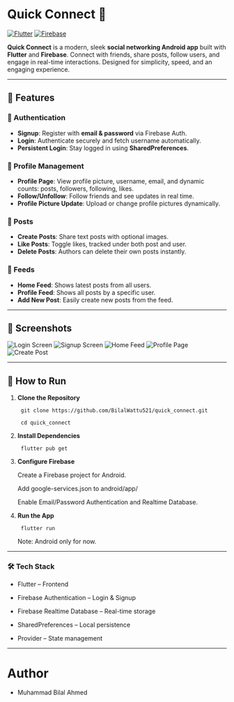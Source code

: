 # Quick Connect 📱

[![Flutter](https://img.shields.io/badge/Flutter-2.10-blue?logo=flutter)](https://flutter.dev/)
[![Firebase](https://img.shields.io/badge/Firebase-FFCA28?logo=firebase&logoColor=black)](https://firebase.google.com/)

**Quick Connect** is a modern, sleek **social networking Android app** built with **Flutter** and **Firebase**. Connect with friends, share posts, follow users, and engage in real-time interactions. Designed for simplicity, speed, and an engaging experience.

---

## 🌟 Features

### 🔑 Authentication
- **Signup**: Register with **email & password** via Firebase Auth.
- **Login**: Authenticate securely and fetch username automatically.
- **Persistent Login**: Stay logged in using **SharedPreferences**.

### 👤 Profile Management
- **Profile Page**: View profile picture, username, email, and dynamic counts: posts, followers, following, likes.
- **Follow/Unfollow**: Follow friends and see updates in real time.
- **Profile Picture Update**: Upload or change profile pictures dynamically.

### 📝 Posts
- **Create Posts**: Share text posts with optional images.
- **Like Posts**: Toggle likes, tracked under both post and user.
- **Delete Posts**: Authors can delete their own posts instantly.

### 📲 Feeds
- **Home Feed**: Shows latest posts from all users.
- **Profile Feed**: Shows all posts by a specific user.
- **Add New Post**: Easily create new posts from the feed.

---

## 📸 Screenshots


![Login Screen](screenshots/login.png)
![Signup Screen](screenshots/signup.png)
![Home Feed](screenshots/home.png)
![Profile Page](screenshots/profile.png)
![Create Post](screenshots/add_post.png)

---

## 🚀 How to Run

1. **Clone the Repository**

        git clone https://github.com/BilalWattu521/quick_connect.git

        cd quick_connect

3. **Install Dependencies**

        flutter pub get

3. **Configure Firebase**

      Create a Firebase project for Android.

      Add google-services.json to android/app/

      Enable Email/Password Authentication and Realtime Database.

4. **Run the App**

        flutter run
   
      Note: Android only for now.
---

### 🛠 Tech Stack
  - Flutter – Frontend

  - Firebase Authentication – Login & Signup

  - Firebase Realtime Database – Real-time storage

  - SharedPreferences – Local persistence

  - Provider – State management
---

# Author
- Muhammad Bilal Ahmed
